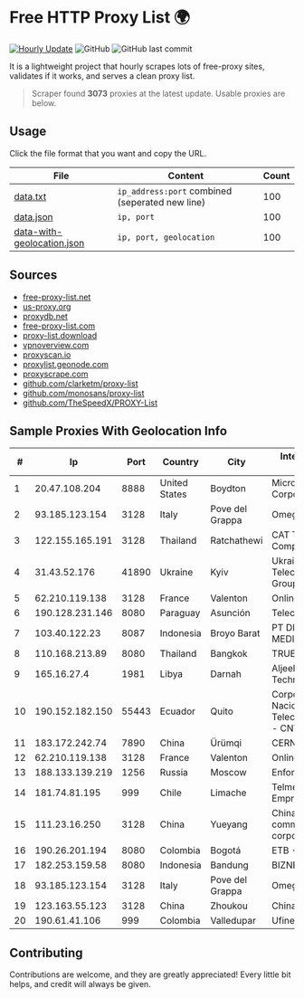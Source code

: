 
# Free HTTP Proxy List 🌍

[![Hourly Update](https://github.com/mertguvencli/http-proxy-list/actions/workflows/main.yml/badge.svg?branch=main)](https://github.com/mertguvencli/http-proxy-list/actions/workflows/main.yml)
![GitHub](https://img.shields.io/github/license/mertguvencli/http-proxy-list)
![GitHub last commit](https://img.shields.io/github/last-commit/mertguvencli/http-proxy-list)

It is a lightweight project that hourly scrapes lots of free-proxy sites, validates if it works, and serves a clean proxy list.


> Scraper found **3073** proxies at the latest update. Usable proxies are below.

## Usage

Click the file format that you want and copy the URL.


|File|Content|Count|
|----|-------|-----|
|[data.txt](https://raw.githubusercontent.com/mertguvencli/http-proxy-list/main/proxy-list/data.txt)|`ip_address:port` combined (seperated new line)|100|
|[data.json](https://raw.githubusercontent.com/mertguvencli/http-proxy-list/main/proxy-list/data.json)|`ip, port`|100|
|[data-with-geolocation.json](https://raw.githubusercontent.com/mertguvencli/http-proxy-list/main/proxy-list/data-with-geolocation.json)|`ip, port, geolocation`|100|

## Sources

* [free-proxy-list.net](https://free-proxy-list.net)
* [us-proxy.org](https://www.us-proxy.org)
* [proxydb.net](http://proxydb.net)
* [free-proxy-list.com](https://free-proxy-list.com/?page=&port=&type%5B%5D=http&type%5B%5D=https&up_time=0&search=Search)
* [proxy-list.download](https://www.proxy-list.download/HTTP)
* [vpnoverview.com](https://vpnoverview.com/privacy/anonymous-browsing/free-proxy-servers)
* [proxyscan.io](https://www.proxyscan.io)
* [proxylist.geonode.com](https://proxylist.geonode.com/api/proxy-list?limit=300&page=1&sort_by=lastChecked&sort_type=desc&protocols=http,https)
* [proxyscrape.com](https://api.proxyscrape.com/v2/?request=displayproxies&protocol=http&timeout=10000&country=all&ssl=all&anonymity=all)
* [github.com/clarketm/proxy-list](https://raw.githubusercontent.com/clarketm/proxy-list/master/proxy-list-raw.txt)
* [github.com/monosans/proxy-list](https://raw.githubusercontent.com/monosans/proxy-list/main/proxies/http.txt)
* [github.com/TheSpeedX/PROXY-List](https://raw.githubusercontent.com/TheSpeedX/PROXY-List/master/http.txt)


## Sample Proxies With Geolocation Info

|#|Ip|Port|Country|City|Internet Service Provider|
|-|--|----|-------|----|-------------------------|
|1|20.47.108.204|8888|United States|Boydton|Microsoft Corporation|
|2|93.185.123.154|3128|Italy|Pove del Grappa|Omegacom S.R.L.S.|
|3|122.155.165.191|3128|Thailand|Ratchathewi|CAT Telecom Public Company Limited|
|4|31.43.52.176|41890|Ukraine|Kyiv|Ukrainian Telecommunication Group LLC|
|5|62.210.119.138|3128|France|Valenton|Online S.A.S.|
|6|190.128.231.146|8080|Paraguay|Asunción|Telecel S.A.|
|7|103.40.122.23|8087|Indonesia|Broyo Barat|PT DINAMIKA MEDIAKOM|
|8|110.168.213.89|8080|Thailand|Bangkok|TRUENET|
|9|165.16.27.4|1981|Libya|Darnah|Aljeel Aljadeed For Technology|
|10|190.152.182.150|55443|Ecuador|Quito|Corporacion Nacional De Telecomunicaciones - CNT EP|
|11|183.172.242.74|7890|China|Ürümqi|CERNET|
|12|62.210.119.138|3128|France|Valenton|Online S.A.S.|
|13|188.133.139.219|1256|Russia|Moscow|Enforta-MSK|
|14|181.74.81.195|999|Chile|Limache|Telmex Servicios Empresariales S.A.|
|15|111.23.16.250|3128|China|Yueyang|China Mobile communications corporation|
|16|190.26.201.194|8080|Colombia|Bogotá|ETB - Colombia|
|17|182.253.159.58|8080|Indonesia|Bandung|BIZNET|
|18|93.185.123.154|3128|Italy|Pove del Grappa|Omegacom S.R.L.S.|
|19|123.163.55.123|3128|China|Zhoukou|Chinanet|
|20|190.61.41.106|999|Colombia|Valledupar|Ufinet Panama S.A.|



## Contributing

Contributions are welcome, and they are greatly appreciated! Every
little bit helps, and credit will always be given.

